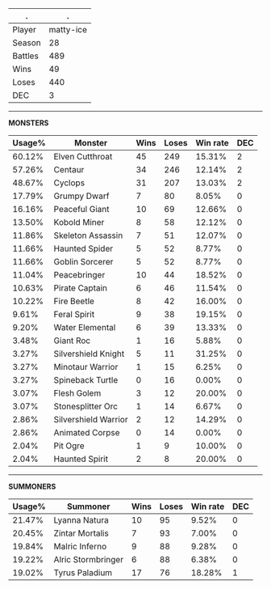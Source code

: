 .|.
|-|-
Player|matty-ice
Season|28
Battles|489
Wins|49
Loses|440
DEC|3

---
**MONSTERS**

Usage%|Monster|Wins|Loses|Win rate|DEC|
-|-|-|-|-|-|
60.12%|Elven Cutthroat|45|249|15.31%|2|
57.26%|Centaur|34|246|12.14%|2|
48.67%|Cyclops|31|207|13.03%|2|
17.79%|Grumpy Dwarf|7|80|8.05%|0|
16.16%|Peaceful Giant|10|69|12.66%|0|
13.50%|Kobold Miner|8|58|12.12%|0|
11.86%|Skeleton Assassin|7|51|12.07%|0|
11.66%|Haunted Spider|5|52|8.77%|0|
11.66%|Goblin Sorcerer|5|52|8.77%|0|
11.04%|Peacebringer|10|44|18.52%|0|
10.63%|Pirate Captain|6|46|11.54%|0|
10.22%|Fire Beetle|8|42|16.00%|0|
9.61%|Feral Spirit|9|38|19.15%|0|
9.20%|Water Elemental|6|39|13.33%|0|
3.48%|Giant Roc|1|16|5.88%|0|
3.27%|Silvershield Knight|5|11|31.25%|0|
3.27%|Minotaur Warrior|1|15|6.25%|0|
3.27%|Spineback Turtle|0|16|0.00%|0|
3.07%|Flesh Golem|3|12|20.00%|0|
3.07%|Stonesplitter Orc|1|14|6.67%|0|
2.86%|Silvershield Warrior|2|12|14.29%|0|
2.86%|Animated Corpse|0|14|0.00%|0|
2.04%|Pit Ogre|1|9|10.00%|0|
2.04%|Haunted Spirit|2|8|20.00%|0|

---
**SUMMONERS**

Usage%|Summoner|Wins|Loses|Win rate|DEC|
-|-|-|-|-|-|
21.47%|Lyanna Natura|10|95|9.52%|0|
20.45%|Zintar Mortalis|7|93|7.00%|0|
19.84%|Malric Inferno|9|88|9.28%|0|
19.22%|Alric Stormbringer|6|88|6.38%|0|
19.02%|Tyrus Paladium|17|76|18.28%|1|
